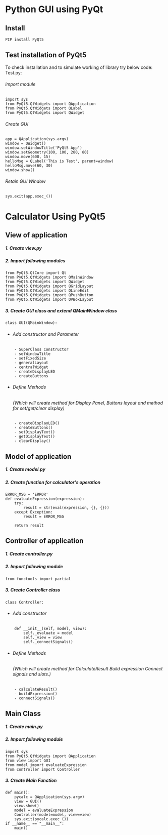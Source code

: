 # Python GUI using PyQt

## Install

    PIP install PyQt5

## Test installation of PyQt5
   To check installation and to simulate working of library try below code:  
   Test.py:  
    
######    _import module_ 
     
    import sys  
    from PyQt5.QtWidgets import QApplication  
    from PyQt5.QtWidgets import QLabel  
    from PyQt5.QtWidgets import QWidget  
    
######    _Create GUI_ 
       
    app = QApplication(sys.argv)  
    window = QWidget()  
    window.setWindowTitle('PyQt5 App')  
    window.setGeometry(100, 100, 280, 80)  
    window.move(600, 15)  
    helloMsg = QLabel('This is Test', parent=window)   
    helloMsg.move(60, 30)  
    window.show()  
    
    
######    _Retain GUI Window_ 

```
sys.exit(app.exec_())
```     

# Calculator Using PyQt5 

## View of application
  
      
##### _1. Create view.py_ 
     
##### _2. Import following modules_ 
```
from PyQt5.QtCore import Qt  
from PyQt5.QtWidgets import QMainWindow      
from PyQt5.QtWidgets import QWidget    
from PyQt5.QtWidgets import QGridLayout    
from PyQt5.QtWidgets import QLineEdit    
from PyQt5.QtWidgets import QPushButton     
from PyQt5.QtWidgets import QVBoxLayout 
```  
    
##### _3. Create GUI class and extend QMainWindow class_
```
class GUI(QMainWindow):
```
 - ###### _Add constructor and Parameter_
```
    - SuperClass Constructor
    - setWindowTitle
    - setFixedSize
    - generalLayout
    - centralWidget
    - createDisplayLED
    - createButtons
```
 - ###### _Define Methods_
    ######   (Which will create method for Display Panel, Buttons layout and method for set/get/clear display)
```
    - createDisplayLED()
    - createButtons()
    - setDisplayText()
    - getDisplayText()
    - clearDisplay()
```

## Model of application
      
##### _1. Create model.py_ 
     
##### _2. Create function for calculator's operation_ 
```
ERROR_MSG = 'ERROR'
def evaluateExpression(expression):
    try:
        result = str(eval(expression, {}, {}))
    except Exception:
        result = ERROR_MSG

    return result
```  

## Controller of application
     
##### _1. Create controller.py_ 
     
##### _2. Import following module_ 
```
from functools import partial
```  
    
##### _3. Create Controller class_
```
class Controller:
```
 - ###### _Add constructor_
```
    def __init__(self, model, view):
        self._evaluate = model
        self._view = view
        self._connectSignals()
```
 - ###### _Define Methods_
    ######   (Which will create method for CalculateResult Build expression Connect signals and slots.)
```
    - calculateResult()
    - buildExpression()
    - connectSignals()
```

## Main Class
     
##### _1. Create main.py_ 
     
##### _2. Import following module_ 
```
import sys
from PyQt5.QtWidgets import QApplication
from view import GUI
from model import evaluateExpression
from controller import Controller
```  
    
##### _3. Create Main Function_
```
def main():
    pycalc = QApplication(sys.argv)
    view = GUI()
    view.show()
    model = evaluateExpression
    Controller(model=model, view=view)
    sys.exit(pycalc.exec_())
if __name__ == "__main__":
    main()
```